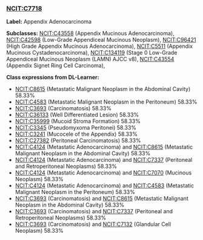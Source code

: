 
### [NCIT:C7718](http://purl.obolibrary.org/obo/NCIT_C7718)
**Label:** Appendix Adenocarcinoma

**Subclasses:** [NCIT:C43558](http://purl.obolibrary.org/obo/NCIT_C43558) (Appendix Mucinous Adenocarcinoma), [NCIT:C42598](http://purl.obolibrary.org/obo/NCIT_C42598) (Low-Grade Appendiceal Mucinous Neoplasm), [NCIT:C96421](http://purl.obolibrary.org/obo/NCIT_C96421) (High Grade Appendix Mucinous Adenocarcinoma), [NCIT:C5511](http://purl.obolibrary.org/obo/NCIT_C5511) (Appendix Mucinous Cystadenocarcinoma), [NCIT:C134119](http://purl.obolibrary.org/obo/NCIT_C134119) (Stage 0 Low-Grade Appendiceal Mucinous Neoplasm (LAMN) AJCC v8), [NCIT:C43554](http://purl.obolibrary.org/obo/NCIT_C43554) (Appendix Signet Ring Cell Carcinoma), 

**Class expressions from DL-Learner:**

- [NCIT:C8615](http://purl.obolibrary.org/obo/NCIT_C8615) (Metastatic Malignant Neoplasm in the Abdominal Cavity) 58.33%
- [NCIT:C4583](http://purl.obolibrary.org/obo/NCIT_C4583) (Metastatic Malignant Neoplasm in the Peritoneum) 58.33%
- [NCIT:C3693](http://purl.obolibrary.org/obo/NCIT_C3693) (Carcinomatosis) 58.33%
- [NCIT:C36133](http://purl.obolibrary.org/obo/NCIT_C36133) (Well Differentiated Lesion) 58.33%
- [NCIT:C35999](http://purl.obolibrary.org/obo/NCIT_C35999) (Mucoid Stroma Formation) 58.33%
- [NCIT:C3345](http://purl.obolibrary.org/obo/NCIT_C3345) (Pseudomyxoma Peritonei) 58.33%
- [NCIT:C3241](http://purl.obolibrary.org/obo/NCIT_C3241) (Mucocele of the Appendix) 58.33%
- [NCIT:C27382](http://purl.obolibrary.org/obo/NCIT_C27382) (Peritoneal Carcinomatosis) 58.33%
- [NCIT:C4124](http://purl.obolibrary.org/obo/NCIT_C4124) (Metastatic Adenocarcinoma) and [NCIT:C8615](http://purl.obolibrary.org/obo/NCIT_C8615) (Metastatic Malignant Neoplasm in the Abdominal Cavity) 58.33%
- [NCIT:C4124](http://purl.obolibrary.org/obo/NCIT_C4124) (Metastatic Adenocarcinoma) and [NCIT:C7337](http://purl.obolibrary.org/obo/NCIT_C7337) (Peritoneal and Retroperitoneal Neoplasms) 58.33%
- [NCIT:C4124](http://purl.obolibrary.org/obo/NCIT_C4124) (Metastatic Adenocarcinoma) and [NCIT:C7070](http://purl.obolibrary.org/obo/NCIT_C7070) (Mucinous Neoplasm) 58.33%
- [NCIT:C4124](http://purl.obolibrary.org/obo/NCIT_C4124) (Metastatic Adenocarcinoma) and [NCIT:C4583](http://purl.obolibrary.org/obo/NCIT_C4583) (Metastatic Malignant Neoplasm in the Peritoneum) 58.33%
- [NCIT:C3693](http://purl.obolibrary.org/obo/NCIT_C3693) (Carcinomatosis) and [NCIT:C8615](http://purl.obolibrary.org/obo/NCIT_C8615) (Metastatic Malignant Neoplasm in the Abdominal Cavity) 58.33%
- [NCIT:C3693](http://purl.obolibrary.org/obo/NCIT_C3693) (Carcinomatosis) and [NCIT:C7337](http://purl.obolibrary.org/obo/NCIT_C7337) (Peritoneal and Retroperitoneal Neoplasms) 58.33%
- [NCIT:C3693](http://purl.obolibrary.org/obo/NCIT_C3693) (Carcinomatosis) and [NCIT:C7132](http://purl.obolibrary.org/obo/NCIT_C7132) (Glandular Cell Neoplasm) 58.33%


